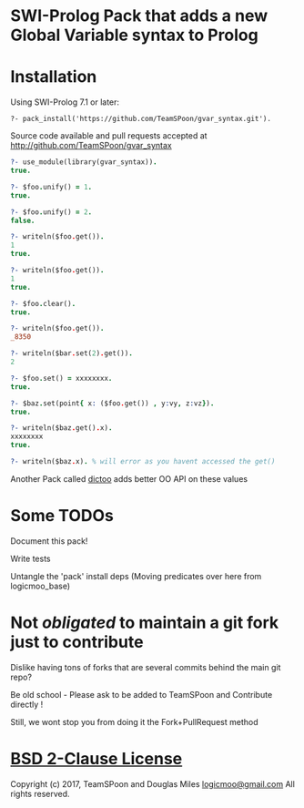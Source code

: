 # SWI-Prolog Pack that adds a new Global Variable syntax to Prolog


# Installation

Using SWI-Prolog 7.1 or later:

    ?- pack_install('https://github.com/TeamSPoon/gvar_syntax.git').



Source code available and pull requests accepted at
http://github.com/TeamSPoon/gvar_syntax

```prolog
?- use_module(library(gvar_syntax)).
true.

?- $foo.unify() = 1.
true.

?- $foo.unify() = 2.
false.

?- writeln($foo.get()).
1
true.

?- writeln($foo.get()).
1
true.

?- $foo.clear().
true.

?- writeln($foo.get()).
_8350

?- writeln($bar.set(2).get()).
2

?- $foo.set() = xxxxxxxx.
true.

?- $baz.set(point{ x: ($foo.get()) , y:vy, z:vz}).
true.

?- writeln($baz.get().x).
xxxxxxxx
true.

?- writeln($baz.x). % will error as you havent accessed the get()

```

Another Pack  called [dictoo](https://github.com/TeamSPoon/dictoo) 
adds better OO API on these values


# Some TODOs

Document this pack!

Write tests

Untangle the 'pack' install deps 
(Moving predicates over here from logicmoo_base)


# Not _obligated_ to maintain a git fork just to contribute

Dislike having tons of forks that are several commits behind the main git repo?

Be old school - Please ask to be added to TeamSPoon and Contribute directly !

Still, we wont stop you from doing it the Fork+PullRequest method

# [BSD 2-Clause License](LICENSE.md)

Copyright (c) 2017, 
TeamSPoon and Douglas Miles <logicmoo@gmail.com> 
All rights reserved.


